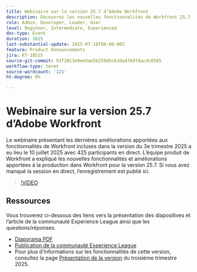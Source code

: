 ```yaml
---
title: Webinaire sur la version 25.7 d’Adobe Workfront
description: Découvrez les nouvelles fonctionnalités de Workfront 25.7 dans le webinaire du 3e trimestre 2025. Visionnez l’enregistrement et explorez les principales mises à jour.
role: Admin, Developer, Leader, User
level: Beginner, Intermediate, Experienced
doc-type: Event
duration: 3625
last-substantial-update: 2025-07-18T00:00:00Z
feature: Product Announcements
jira: KT-18525
source-git-commit: 91f20c3e9ee5ae5b259d5cb3da476974acdc6585
workflow-type: tm+mt
source-wordcount: '121'
ht-degree: 0%

---
```



# Webinaire sur la version 25.7 d’Adobe Workfront

Le webinaire présentant les dernières améliorations apportées aux fonctionnalités de Workfront incluses dans la version du 3e trimestre 2025 a eu lieu le 10 juillet 2025 avec 425 participants en direct. L’équipe produit de Workfront a expliqué les nouvelles fonctionnalités et améliorations apportées à la production dans Workfront pour la version 25.7. Si vous avez manqué la session en direct, l’enregistrement est publié ici.

>[!VIDEO](https://video.tv.adobe.com/v/3464843/?learn=on&enablevpops)

## Ressources

Vous trouverez ci-dessous des liens vers la présentation des diapositives et l’article de la communauté Experience League ainsi que les questions/réponses.

* [Diaporama PDF](https://workfront-experience.s3.us-west-2.amazonaws.com/Training/Guides/Customer+Success+at+Scale/0710125+-+Adobe+Workfront+Third+Quarter+Release+Webinar.pdf)
* [Publication de la communauté Experience League](https://experienceleaguecommunities.adobe.com/t5/workfront-discussions/event-follow-up-adobe-workfront-third-quarter-release-webinar/td-p/763800)
* Pour plus d’informations sur les fonctionnalités de cette version, consultez la page [Présentation de la version](https://experienceleague.adobe.com/en/docs/workfront/using/product-announcements/product-releases/release-25-q3/25-q3-release-overview) du troisième trimestre 2025.
